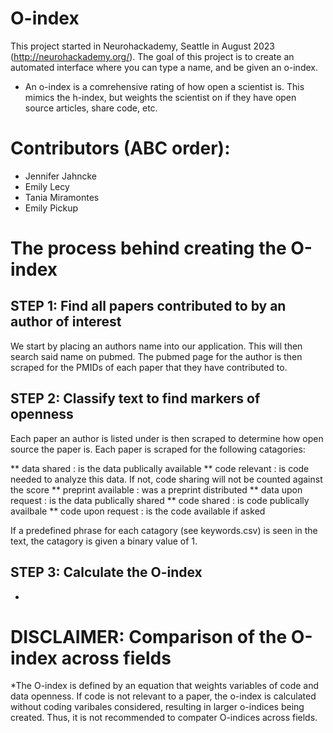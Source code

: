 # O-index
This project started in Neurohackademy, Seattle in August 2023 (http://neurohackademy.org/). The goal of this project is to create an automated interface where you can type a name, and be given an o-index.

* An o-index is a comrehensive rating of how open a scientist is. This mimics the h-index, but weights the scientist on if they have open source articles, share code, etc.

# Contributors (ABC order):
* Jennifer Jahncke 
* Emily Lecy  
* Tania Miramontes  
* Emily Pickup  

# The process behind creating the O-index

## STEP 1: Find all papers contributed to by an author of interest
We start by placing an authors name into our application. This will then search said name on pubmed. The pubmed page for the author is then scraped for the PMIDs of each paper that they have contributed to.

## STEP 2: Classify text to find markers of openness  
Each paper an author is listed under is then scraped to determine how open source the paper is. Each paper is scraped for the following catagories:

   ** data shared : is the data publically available 
   ** code relevant : is code needed to analyze this data. If not, code sharing will not be counted against the score
   ** preprint available : was a preprint distributed
   ** data upon request : is the data publically shared
   ** code shared : is code publically availbale 
   ** code upon request : is the code available if asked 
   
If a predefined phrase for each catagory (see keywords.csv) is seen in the text, the catagory is given a binary value of 1.
   
## STEP 3: Calculate the O-index
*

# DISCLAIMER: Comparison of the O-index across fields
*The O-index is defined by an equation that weights variables of code and data openness. If code is not relevant to a paper, the o-index is calculated without coding varibales considered, resulting in larger o-indices being created. Thus, it is not recommended to compater O-indices across fields.